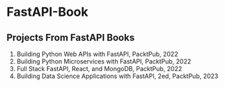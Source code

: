 # FastAPI-Book

## Projects From FastAPI Books

1. Building Python Web APIs with FastAPI, PacktPub, 2022
2. Building Python Microservices with FastAPI, PacktPub, 2022
3. Full Stack FastAPI, React, and MongoDB, PacktPub, 2022
4. Building Data Science Applications with FastAPI, 2ed, PacktPub, 2023

